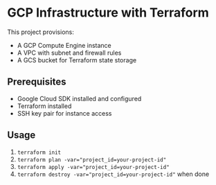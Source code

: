 # GCP Infrastructure with Terraform

This project provisions:
- A GCP Compute Engine instance
- A VPC with subnet and firewall rules
- A GCS bucket for Terraform state storage

## Prerequisites
- Google Cloud SDK installed and configured
- Terraform installed
- SSH key pair for instance access

## Usage
1. `terraform init`
2. `terraform plan -var="project_id=your-project-id"`
3. `terraform apply -var="project_id=your-project-id"`
4. `terraform destroy -var="project_id=your-project-id"` when done
